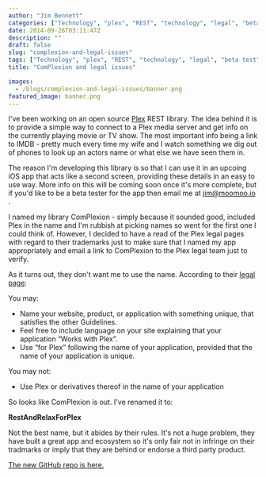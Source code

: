 ```yaml
---
author: "Jim Bennett"
categories: ["Technology", "plex", "REST", "technology", "legal", "beta test", "restandrelaxforplex"]
date: 2014-09-26T03:11:47Z
description: ""
draft: false
slug: "complexion-and-legal-issues"
tags: ["Technology", "plex", "REST", "technology", "legal", "beta test", "restandrelaxforplex"]
title: "ComPlexion and legal issues"

images:
  - /blogs/complexion-and-legal-issues/banner.png
featured_image: banner.png
---
```



I've been working on an open source [Plex](http://plex.tv) REST library.  The idea behind it is to provide a simple way to connect to a Plex media server and get info on the currently playing movie or TV show.  The most important info being a link to IMDB - pretty much every time my wife and I watch something we dig out of phones to look up an actors name or what else we have seen them in.

The reason I'm developing this library is so that I can use it in an upcoing iOS app that acts like a second screen, providing these details in an easy to use way.  More info on this will be coming soon once it's more complete, but if you'd like to be a beta tester for the app then email me at jim@moomoo.io .

I named my library ComPlexion - simply because it sounded good, included Plex in the name and I'm rubbish at picking names so went for the first one I could think of.  However, I decided to have a read of the Plex legal pages with regard to their trademarks just to make sure that I named my app appropriately and email a link to ComPlexion to the Plex legal team just to verify.

As it turns out, they don't want me to use the name.  According to their [legal page](https://plex.tv/legal):

You may:

* Name your website, product, or application with something unique, that satisfies the other Guidelines.
* Feel free to include language on your site explaining that your application “Works with Plex”.
* Use “for Plex” following the name of your application, provided that the name of your application is unique.

You may not:

* Use Plex or derivatives thereof in the name of your application

So looks like ComPlexion is out.  I've renamed it to:

**RestAndRelaxForPlex**

Not the best name, but it abides by their rules.  It's not a huge problem, they have built a great app and ecosystem so it's only fair not in infringe on their tradmarks or imply that they are behind or endorse a third party product.

[The new GitHub repo is here.](https://github.com/jimbobbennett/RestAndRelaxForPlex)

